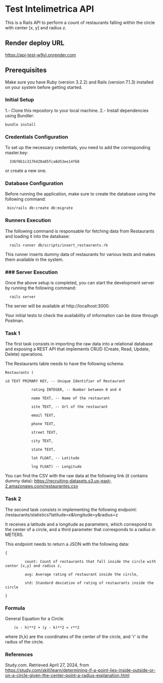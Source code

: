 # Test Intelimetrica API
This is a Rails API to perform a count of restaurants falling within the circle with center [x, y] and radius z.

## Render deploy URL
https://api-test-w9yl.onrender.com

## Prerequisites
Make sure you have Ruby (version 3.2.2) and Rails (version 7.1.3) installed on your system before getting started.

### Initial Setup
1.- Clone this repository to your local machine.
2.- Install dependencies using Bundler:

   ```
   bundle install
   ```

### Credentials Configuration
To set up the necessary credentials, you need to add the corresponding master.key:

```
  336f6b1c3176420a85fca8d53ee14f68
```
or create a new one.

### Database Configuration
Before running the application, make sure to create the database using the following command:

```
 bin/rails db:create db:migrate
```

### Runners Execution

The following command is responsable for fetching data from Restaurants and loading it into the database:

```
  rails runner db/scripts/insert_restaurants.rb
```
This runner inserts dummy data of restaurants for various tests and makes them available in the system.

### ### Server Execution
Once the above setup is completed, you can start the development server by running the following command:

```
  rails server
```

The server will be available at http://localhost:3000.

Your initial tests to check the availability of information can be done through Postman.

### Task 1
The first task consists in importing the raw data into a relational database and exposing a REST API that implements CRUD (Create, Read, Update, Delete) operations.

The Restaurants table needs to have the following schema:

```
Restaurants (

id TEXT PRIMARY KEY, -- Unique Identifier of Restaurant

            rating INTEGER, -- Number between 0 and 4

            name TEXT, -- Name of the restaurant

            site TEXT, -- Url of the restaurant

            email TEXT,

            phone TEXT,

            street TEXT,

            city TEXT,

            state TEXT,

            lat FLOAT, -- Latitude

            lng FLOAT) -- Longitude
```

You can find the CSV with the raw data at the following link (it contains dummy data): https://recruiting-datasets.s3.us-east-2.amazonaws.com/restaurantes.csv

### Task 2
The second task consists in implementing the following endpoint:
/restaurants/statistics?latitude=x&longitude=y&radius=z

It receives a latitude and a longitude as parameters, which correspond to the center of a circle, and a third parameter that corresponds to a radius in METERS.

This endpoint needs to return a JSON with the following data:

```
{

         count: Count of restaurants that fall inside the circle with center [x,y] and radius z,

         avg: Average rating of restaurant inside the circle,

         std: Standard deviation of rating of restaurants inside the circle

}
```
### Formula 
General Equation for a Circle: 
```
    (x - h)**2 + (y - k)**2 = r**2
```
where (h,k) are the coordinates of the center of the circle, and 'r' is the radius of the circle.

### References
Study.com. Retrieved April 27, 2024, from https://study.com/skill/learn/determining-if-a-point-lies-inside-outside-or-on-a-circle-given-the-center-point-a-radius-explanation.html
